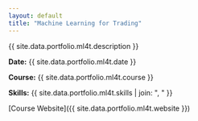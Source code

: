 ```yaml
---
layout: default
title: "Machine Learning for Trading"
---
```


{{ site.data.portfolio.ml4t.description }}

**Date:** {{ site.data.portfolio.ml4t.date }}

**Course:** {{ site.data.portfolio.ml4t.course }}

**Skills:** {{ site.data.portfolio.ml4t.skills | join: ", " }}

[Course Website]({{ site.data.portfolio.ml4t.website }})

